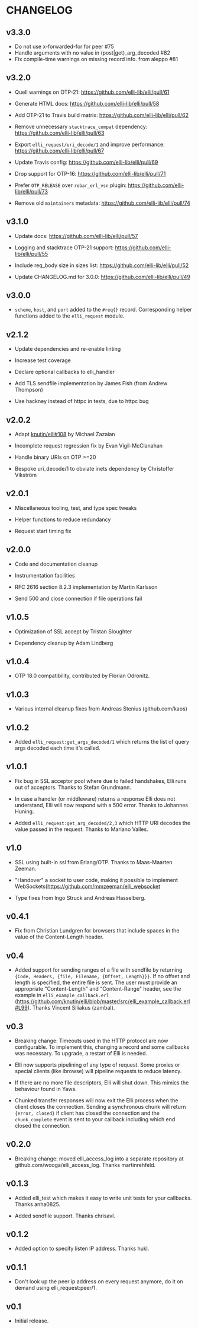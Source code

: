 # CHANGELOG

## v3.3.0

 * Do not use x-forwarded-for for peer #75 
 * Handle arguments with no value in (post|get)_arg_decoded #82
 * Fix compile-time warnings on missing record info. from aleppo #81

## v3.2.0

 * Quell warnings on OTP-21: https://github.com/elli-lib/elli/pull/61

 * Generate HTML docs: https://github.com/elli-lib/elli/pull/58

 * Add OTP-21 to Travis build matrix: https://github.com/elli-lib/elli/pull/62

 * Remove unnecessary `stacktrace_compat` dependency: https://github.com/elli-lib/elli/pull/63

 * Export `elli_request/uri_decode/1` and improve performance: https://github.com/elli-lib/elli/pull/67

 * Update Travis config: https://github.com/elli-lib/elli/pull/69

 * Drop support for OTP-16: https://github.com/elli-lib/elli/pull/71

 * Prefer `OTP_RELEASE` over `rebar_erl_vsn` plugin: https://github.com/elli-lib/elli/pull/73

 * Remove old `maintainers` metadata: https://github.com/elli-lib/elli/pull/74

## v3.1.0

 * Update docs: https://github.com/elli-lib/elli/pull/57

 * Logging and stacktrace OTP-21 support: https://github.com/elli-lib/elli/pull/55

 * Include req_body size in sizes list: https://github.com/elli-lib/elli/pull/52

 * Update CHANGELOG.md for 3.0.0: https://github.com/elli-lib/elli/pull/49

## v3.0.0

 * `scheme`, `host`, and `port` added to the `#req{}` record. Corresponding
   helper functions added to the `elli_request` module.

## v2.1.2

 * Update dependencies and re-enable linting

 * Increase test coverage

 * Declare optional callbacks to elli_handler

 * Add TLS sendfile implementation by James Fish (from Andrew Thompson)

 * Use hackney instead of httpc in tests, due to httpc bug

## v2.0.2

 * Adapt [knutin/elli#108](https://github.com/knutin/elli/pull/108) by Michael Zazaian

 * Incomplete request regression fix by Evan Vigil-McClanahan

 * Handle binary URIs on OTP >=20

 * Bespoke uri_decode/1 to obviate inets dependency by Christoffer Vikström

## v2.0.1

 * Miscellaneous tooling, test, and type spec tweaks

 * Helper functions to reduce redundancy

 * Request start timing fix

## v2.0.0

 * Code and documentation cleanup

 * Instrumentation facilities

 * RFC 2616 section 8.2.3 implementation by Martin Karlsson

 * Send 500 and close connection if file operations fail

## v1.0.5

 * Optimization of SSL accept by Tristan Sloughter

 * Dependency cleanup by Adam Lindberg

## v1.0.4

 * OTP 18.0 compatibility, contributed by Florian Odronitz.

## v1.0.3

 * Various internal cleanup fixes from Andreas Stenius (github.com/kaos)

## v1.0.2

 * Added `elli_request:get_args_decoded/1` which returns the list of
   query args decoded each time it's called.


## v1.0.1

 * Fix bug in SSL acceptor pool where due to failed handshakes, Elli
   runs out of acceptors. Thanks to Stefan Grundmann.

 * In case a handler (or middleware) returns a response Elli does not
   understand, Elli will now respond with a 500 error. Thanks to
   Johannes Huning.

 * Added `elli_request:get_arg_decoded/2,3` which HTTP URI decodes the
   value passed in the request. Thanks to Mariano Valles.

## v1.0

 * SSL using built-in ssl from Erlang/OTP. Thanks to Maas-Maarten Zeeman.

 * "Handover" a socket to user code, making it possible to implement
   WebSockets(https://github.com/mmzeeman/elli_websocket

 * Type fixes from Ingo Struck and Andreas Hasselberg.

## v0.4.1

 * Fix from Christian Lundgren for browsers that include spaces in the
   value of the Content-Length header.

## v0.4

 * Added support for sending ranges of a file with sendfile by
   returning `{Code, Headers, {file, Filename, {Offset, Length}}}`. If
   no offset and length is specified, the entire file is sent. The
   user must provide an appropriate "Content-Length" and
   "Content-Range" header, see the example in
   `elli_example_callback.erl`
   (https://github.com/knutin/elli/blob/master/src/elli_example_callback.erl#L99). Thanks
   Vincent Siliakus (zambal).


## v0.3

 * Breaking change: Timeouts used in the HTTP protocol are now
   configurable. To implement this, changing a record and some
   callbacks was necessary. To upgrade, a restart of Elli is needed.

 * Elli now supports pipelining of any type of request. Some proxies
   or special clients (like ibrowse) will pipeline requests to reduce
   latency.

 * If there are no more file descriptors, Elli will shut down. This
   mimics the behaviour found in Yaws.

 * Chunked transfer responses will now exit the Elli process when the
   client closes the connection. Sending a synchronous chunk will
   return `{error, closed}` if client has closed the connection and
   the `chunk_complete` event is sent to your callback including which
   end closed the connection.

## v0.2.0

 * Breaking change: moved elli_access_log into a separate repository
   at github.com/wooga/elli_access_log. Thanks martinrehfeld.

## v0.1.3

 * Added elli_test which makes it easy to write unit tests for your
   callbacks. Thanks anha0825.

 * Added sendfile support. Thanks chrisavl.

## v0.1.2

 * Added option to specify listen IP address. Thanks hukl.

## v0.1.1

 * Don't look up the peer ip address on every request anymore, do it
   on demand using elli_request:peer/1.

## v0.1

 * Initial release.
